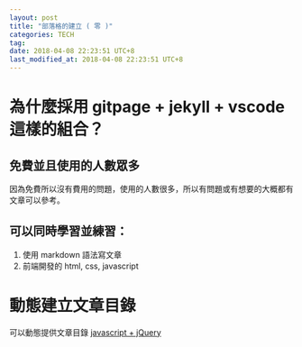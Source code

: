```yaml
---
layout: post
title: "部落格的建立 ( 零 )"
categories: TECH
tag: 
date: 2018-04-08 22:23:51 UTC+8 
last_modified_at: 2018-04-08 22:23:51 UTC+8 
---
```



# 為什麼採用 gitpage + jekyll + vscode 這樣的組合？

## 免費並且使用的人數眾多
因為免費所以沒有費用的問題，使用的人數很多，所以有問題或有想要的大概都有文章可以參考。

## 可以同時學習並練習：
1. 使用 markdown 語法寫文章
2. 前端開發的 html, css, javascript 



# 動態建立文章目錄

可以動態提供文章目錄
[javascript + jQuery](https://github.com/ghiculescu/jekyll-table-of-contents/blob/master/toc.js "jekyll-table-of-contents")